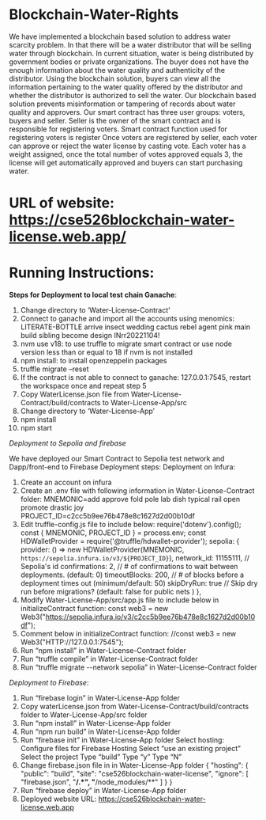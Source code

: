 # Blockchain-Water-Rights
We have implemented a blockchain based solution to address water scarcity problem.
In that there will be a water distributor that will be selling water through blockchain. In
current situation, water is being distributed by government bodies or private
organizations. The buyer does not have the enough information about the water quality
and authenticity of the distributor. Using the blockchain solution, buyers can view all
the information pertaining to the water quality offered by the distributor and whether
the distributor is authorized to sell the water. Our blockchain based solution prevents
misinformation or tampering of records about water quality and approvers.
Our smart contract has three user groups: voters, buyers and seller.
Seller is the owner of the smart contract and is responsible for registering voters. Smart
contract function used for registering voters is register Once voters are registered by
seller, each voter can approve or reject the water license by casting vote. Each voter
has a weight assigned, once the total number of votes approved equals 3, the license
will get automatically approved and buyers can start purchasing water.

# URL of website: https://cse526blockchain-water-license.web.app/

# Running Instructions:

**Steps for Deployment to local test chain Ganache**:
1. Change directory to ‘Water-License-Contract’
2. Connect to ganache and import all the accounts using menomics:
LITERATE-BOTTLE
arrive insect wedding cactus rebel agent pink main build sibling become design
INrr20221104!
3. nvm use v18: to use truffle to migrate smart contract or use node version less
than or equal to 18 if nvm is not installed
4. npm install: to install openzeppelin packages
5. truffle migrate –reset
6. If the contract is not able to connect to ganache: 127.0.0.1:7545, restart the
workspace once and repeat step 5
7. Copy WaterLicense.json file from Water-License-Contract/build/contracts to
Water-License-App/src
8. Change directory to ‘Water-License-App’
9. npm install
10. npm start




_Deployment to Sepolia and firebase_ 

We have deployed our Smart Contract to Sepolia test network and Dapp/front-end to
Firebase
Deployment steps:
Deployment on Infura:
1. Create an account on infura
2. Create an .env file with following information in Water-License-Contract folder:
MNEMONIC=add approve fold pole lab dish typical rail open promote drastic joy
PROJECT_ID=c2cc5b9ee76b478e8c1627d2d00b10df
3. Edit truffle-config.js file to include below:
require('dotenv').config();
const { MNEMONIC, PROJECT_ID } = process.env;
const HDWalletProvider = require('@truffle/hdwallet-provider');
sepolia: {
provider: () => new HDWalletProvider(MNEMONIC,
`https://sepolia.infura.io/v3/${PROJECT_ID}`),
 network_id: 11155111, // Sepolia's id
confirmations: 2, // # of confirmations to wait between deployments.
(default: 0)
timeoutBlocks: 200, // # of blocks before a deployment times out
(minimum/default: 50)
skipDryRun: true // Skip dry run before migrations? (default: false for public
nets )
 },
4. Modify Water-License-App/src/app.js file to include below in initializeContract
function:
const web3 = new
Web3("https://sepolia.infura.io/v3/c2cc5b9ee76b478e8c1627d2d00b10df");
5. Comment below in initializeContract function:
//const web3 = new Web3("HTTP://127.0.0.1:7545");
6. Run “npm install” in Water-License-Contract folder
7. Run “truffle compile” in Water-License-Contract folder
8. Run “truffle migrate --network sepolia” in Water-License-Contract folder



_Deployment to Firebase_:

1. Run “firebase login” in Water-License-App folder
2. Copy waterLicense.json from Water-License-Contract/build/contracts folder to
Water-License-App/src folder
3. Run “npm install” in Water-License-App folder
4. Run “npm run build” in Water-License-App folder
5. Run “firebase init” in Water-License-App folder
   Select hosting: Configure files for Firebase Hosting
   Select “use an existing project”
   Select the project
   Type “build”
   Type “y”
 Type “N”
6. Change firebase.json file in in Water-License-App folder
{
 "hosting": {
 "public": "build",
 "site": "cse526blockchain-water-license",
 "ignore": [
 "firebase.json",
 "**/.*",
 "**/node_modules/**"
 ]
 }
}
7. Run “firebase deploy” in Water-License-App folder
8. Deployed website URL: https://cse526blockchain-water-license.web.app


